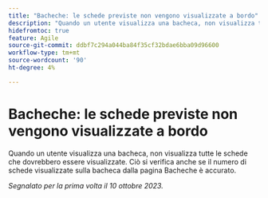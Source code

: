 ```yaml
---
title: "Bacheche: le schede previste non vengono visualizzate a bordo"
description: "Quando un utente visualizza una bacheca, non visualizza tutte le schede che dovrebbero essere visualizzate. Ciò si verifica anche se il numero di schede visualizzate sulla bacheca dalla pagina Bacheche è esatto."
hidefromtoc: true
feature: Agile
source-git-commit: ddbf7c294a044ba84f35cf32bdae6bba09d96600
workflow-type: tm+mt
source-wordcount: '90'
ht-degree: 4%

---
```



# Bacheche: le schede previste non vengono visualizzate a bordo

Quando un utente visualizza una bacheca, non visualizza tutte le schede che dovrebbero essere visualizzate. Ciò si verifica anche se il numero di schede visualizzate sulla bacheca dalla pagina Bacheche è accurato.

_Segnalato per la prima volta il 10 ottobre 2023._
